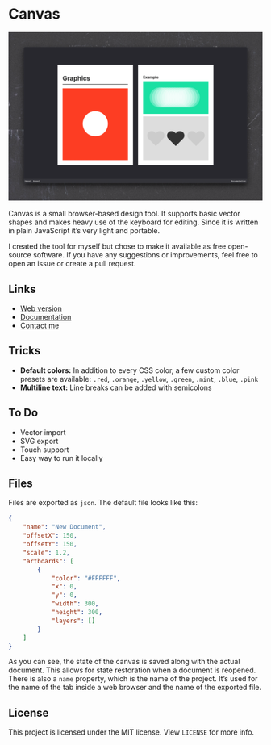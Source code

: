 # Canvas

![Screenshot of Canvas](screenshot.png)

Canvas is a small browser-based design tool. It supports basic vector shapes and makes heavy use of the keyboard for editing. Since it is written in plain JavaScript it’s very light and portable.

I created the tool for myself but chose to make it available as free open-source software. If you have any suggestions or improvements, feel free to open an issue or create a pull request.

## Links

* [Web version](https://canvas.larsaugustin.com)
* [Documentation](https://canvas.larsaugustin.com/resources/documentation/index.html)
* [Contact me](mailto:lars@larztech.com)

## Tricks

* **Default colors:** In addition to every CSS color, a few custom color presets are available: `.red`, `.orange`, `.yellow`, `.green`, `.mint`, `.blue`, `.pink`
* **Multiline text:** Line breaks can be added with semicolons

## To Do

* Vector import
* SVG export
* Touch support
* Easy way to run it locally

## Files

Files are exported as `json`. The default file looks like this:

```json
{
    "name": "New Document",
    "offsetX": 150,
    "offsetY": 150,
    "scale": 1.2,
    "artboards": [
        {
            "color": "#FFFFFF",
            "x": 0,
            "y": 0,
            "width": 300,
            "height": 300,
            "layers": []
        }
    ]
}
```

As you can see, the state of the canvas is saved along with the actual document. This allows for state restoration when a document is reopened. There is also a `name` property, which is the name of the project. It’s used for the name of the tab inside a web browser and the name of the exported file.

## License

This project is licensed under the MIT license. View `LICENSE` for more info.